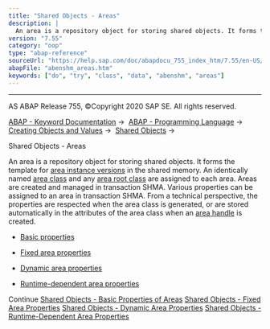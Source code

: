 ```yaml
---
title: "Shared Objects - Areas"
description: |
  An area is a repository object for storing shared objects. It forms the template for area instance versions(https://help.sap.com/doc/abapdocu_755_index_htm/7.55/en-US/abenarea_instance_version_glosry.htm 'Glossary Entry') in the shared memory. An identically named area class(https://help.sap.com
version: "7.55"
category: "oop"
type: "abap-reference"
sourceUrl: "https://help.sap.com/doc/abapdocu_755_index_htm/7.55/en-US/abenshm_areas.htm"
abapFile: "abenshm_areas.htm"
keywords: ["do", "try", "class", "data", "abenshm", "areas"]
---
```


* * *

AS ABAP Release 755, ©Copyright 2020 SAP SE. All rights reserved.

[ABAP - Keyword Documentation](https://help.sap.com/doc/abapdocu_755_index_htm/7.55/en-US/abenabap.htm) →  [ABAP - Programming Language](https://help.sap.com/doc/abapdocu_755_index_htm/7.55/en-US/abenabap_reference.htm) →  [Creating Objects and Values](https://help.sap.com/doc/abapdocu_755_index_htm/7.55/en-US/abencreate_objects.htm) →  [Shared Objects](https://help.sap.com/doc/abapdocu_755_index_htm/7.55/en-US/abenabap_shared_objects.htm) → 

Shared Objects - Areas

An area is a repository object for storing shared objects. It forms the template for [area instance versions](https://help.sap.com/doc/abapdocu_755_index_htm/7.55/en-US/abenarea_instance_version_glosry.htm "Glossary Entry") in the shared memory. An identically named [area class](https://help.sap.com/doc/abapdocu_755_index_htm/7.55/en-US/abenarea_class_glosry.htm "Glossary Entry") and any [area root class](https://help.sap.com/doc/abapdocu_755_index_htm/7.55/en-US/abenroot_data_class_glosry.htm "Glossary Entry") are assigned to each area. Areas are created and managed in transaction SHMA. Various properties can be assigned to an area in transaction SHMA. From a technical perspective, the properties are respected when the area class is generated, or are stored automatically in the attributes of the area class when an [area handle](https://help.sap.com/doc/abapdocu_755_index_htm/7.55/en-US/abenarea_handle_glosry.htm "Glossary Entry") is created.

-   [Basic properties](https://help.sap.com/doc/abapdocu_755_index_htm/7.55/en-US/abenshm_area_basic_properties.htm)

-   [Fixed area properties](https://help.sap.com/doc/abapdocu_755_index_htm/7.55/en-US/abenshm_area_fixed_properties.htm)

-   [Dynamic area properties](https://help.sap.com/doc/abapdocu_755_index_htm/7.55/en-US/abenshm_area_dynamic_properties.htm)

-   [Runtime-dependent area properties](https://help.sap.com/doc/abapdocu_755_index_htm/7.55/en-US/abenshm_area_runtime_properties.htm)

Continue
[Shared Objects - Basic Properties of Areas](https://help.sap.com/doc/abapdocu_755_index_htm/7.55/en-US/abenshm_area_basic_properties.htm)
[Shared Objects - Fixed Area Properties](https://help.sap.com/doc/abapdocu_755_index_htm/7.55/en-US/abenshm_area_fixed_properties.htm)
[Shared Objects - Dynamic Area Properties](https://help.sap.com/doc/abapdocu_755_index_htm/7.55/en-US/abenshm_area_dynamic_properties.htm)
[Shared Objects - Runtime-Dependent Area Properties](https://help.sap.com/doc/abapdocu_755_index_htm/7.55/en-US/abenshm_area_runtime_properties.htm)